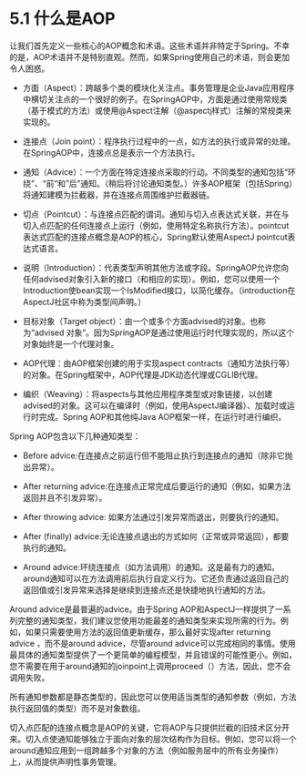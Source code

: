 # 5.1 什么是AOP

让我们首先定义一些核心的AOP概念和术语。这些术语并非特定于Spring。不幸的是，AOP术语并不是特别直观。然而，如果Spring使用自己的术语，则会更加令人困惑。

* 方面（Aspect）：跨越多个类的模块化关注点。事务管理是企业Java应用程序中横切关注点的一个很好的例子。在SpringAOP中，方面是通过使用常规类（基于模式的方法）或使用@Aspect注解（@aspectj样式）注解的常规类来实现的。

* 连接点（Join point）：程序执行过程中的一点，如方法的执行或异常的处理。在SpringAOP中，连接点总是表示一个方法执行。

* 通知（Advice）：一个方面在特定连接点采取的行动。不同类型的通知包括“环绕”、“前“和”后”通知。（稍后将讨论通知类型。）许多AOP框架（包括Spring）将通知建模为拦截器，并在连接点周围维护拦截器链。
  
* 切点（Pointcut）：与连接点匹配的谓词。通知与切入点表达式关联，并在与切入点匹配的任何连接点上运行（例如，使用特定名称执行方法）。pointcut表达式匹配的连接点概念是AOP的核心，Spring默认使用AspectJ pointcut表达式语言。
 
* 说明（Introduction）：代表类型声明其他方法或字段。SpringAOP允许您向任何advised对象引入新的接口（和相应的实现）。例如，您可以使用一个Introduction使bean实现一个IsModified接口，以简化缓存。（introduction在AspectJ社区中称为类型间声明。）
  
* 目标对象（Target object）：由一个或多个方面advised的对象。也称为“advised 对象”。因为SpringAOP是通过使用运行时代理实现的，所以这个对象始终是一个代理对象。
  
* AOP代理：由AOP框架创建的用于实现aspect contracts（通知方法执行等）的对象。在Spring框架中，AOP代理是JDK动态代理或CGLIB代理。
  
* 编织（Weaving）：将aspects与其他应用程序类型或对象链接，以创建advised的对象。这可以在编译时（例如，使用AspectJ编译器）、加载时或运行时完成。Spring AOP和其他纯Java AOP框架一样，在运行时进行编织。

Spring AOP包含以下几种通知类型：

* Before advice:在连接点之前运行但不能阻止执行到连接点的通知（除非它抛出异常）。

* After returning advice:在连接点正常完成后要运行的通知（例如，如果方法返回并且不引发异常）。

* After throwing advice: 如果方法通过引发异常而退出，则要执行的通知。

* After (finally) advice:无论连接点退出的方式如何（正常或异常返回），都要执行的通知。

* Around advice:环绕连接点（如方法调用）的通知。这是最有力的通知。around通知可以在方法调用前后执行自定义行为。它还负责通过返回自己的返回值或引发异常来选择是继续到连接点还是快捷地执行通知的方法。

Around advice是最普遍的advice。由于Spring AOP和AspectJ一样提供了一系列完整的通知类型，我们建议您使用功能最差的通知类型来实现所需的行为。例如，如果只需要使用方法的返回值更新缓存，那么最好实现after returning advice ，而不是around advice，尽管around advice可以完成相同的事情。使用最具体的通知类型提供了一个更简单的编程模型，并且错误的可能性更小。例如，您不需要在用于around通知的joinpoint上调用proceed（）方法，因此，您不会调用失败。

所有通知参数都是静态类型的，因此您可以使用适当类型的通知参数（例如，方法执行返回值的类型）而不是对象数组。

切入点匹配的连接点概念是AOP的关键，它将AOP与只提供拦截的旧技术区分开来。切入点使通知能够独立于面向对象的层次结构作为目标。例如，您可以将一个around通知应用到一组跨越多个对象的方法（例如服务层中的所有业务操作）上，从而提供声明性事务管理。